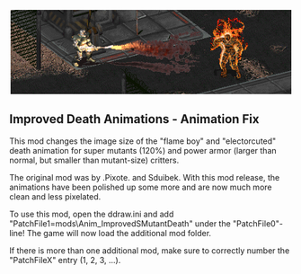 <p align="center"><img src="Anim_ImprovedSMutantDeath.png" alt="Flameboy size fix for Mutants"/></p>

Improved Death Animations - Animation Fix
-----------------

This mod changes the image size of the "flame boy" and "electorcuted" death animation for super mutants (120%) and power armor (larger than normal, but smaller than mutant-size) critters.

The original mod was by .Pixote. and Sduibek. With this mod release, the animations have been polished up some more and are now much more clean and less pixelated.

To use this mod, open the ddraw.ini and add "PatchFile1=mods\Anim_ImprovedSMutantDeath" under the "PatchFile0"-line!
The game will now load the additional mod folder.

If there is more than one additional mod, make sure to correctly number the "PatchFileX" entry (1, 2, 3, ...).
